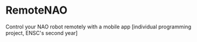 # RemoteNAO
Control your NAO robot remotely with a mobile app [individual programming project, ENSC's second year]
